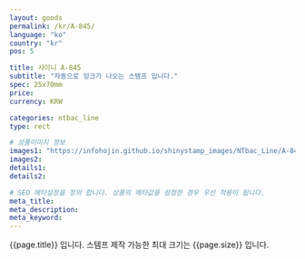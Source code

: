 ```yaml
---
layout: goods
permalink: /kr/A-845/
language: "ko"
country: "kr"
pos: 5

title: 샤이니 A-845
subtitle: "자동으로 잉크가 나오는 스템프 입니다."
spec: 25x70mm
price: 
currency: KRW

categories: ntbac_line
type: rect

# 상품이미지 정보
images1: "https://infohojin.github.io/shinystamp_images/NTbac_Line/A-845/A-845_1.jpg"
images2:
details1:
details2:    

# SEO 메타설정을 정의 합니다. 상품의 메타값을 설정한 경우 우선 적용이 됩니다.
meta_title: 
meta_description:
meta_keyword:
---
```


{{page.title}} 입니다. 스템프 제작 가능한 최대 크기는 {{page.size}} 입니다.